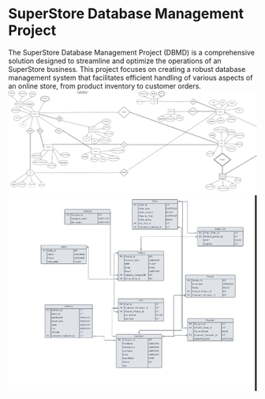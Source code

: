 # SuperStore Database Management Project 
 The SuperStore  Database Management Project (DBMD) is a comprehensive solution designed to streamline and optimize the operations of an SuperStore business. This project focuses on creating a robust database management system that facilitates efficient handling of various aspects of an online store, from product inventory to customer orders.
![image](https://github.com/0sar-44/SuperStore-Database-Management-Project/blob/main/SuperStore%20ER%20photo.png)
![image](https://github.com/0sar-44/SuperStore-Database-Management-Project/blob/main/SuperStore%20Schema%20photo.png)
